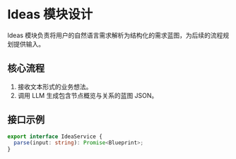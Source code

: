 # Ideas 模块设计

Ideas 模块负责将用户的自然语言需求解析为结构化的需求蓝图，为后续的流程规划提供输入。

## 核心流程
1. 接收文本形式的业务想法。
2. 调用 LLM 生成包含节点概览与关系的蓝图 JSON。

## 接口示例
```ts
export interface IdeaService {
  parse(input: string): Promise<Blueprint>;
}
```
